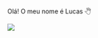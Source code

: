 Olá! O meu nome é Lucas 🖑

[![](https://img.shields.io/badge/Facebook-1877F2?style=for-the-badge&logo=facebook&logoColor=white)]()
